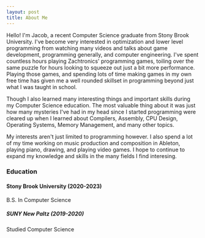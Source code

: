 ```yaml
---
layout: post
title: About Me
---
```


Hello! I'm Jacob, a recent Computer Science graduate from Stony Brook University. I've become very interested in optimization and lower level programming 
from watching many videos and talks about game development, programming generally, and computer engineering. I've spent countless hours playing Zachtronics' 
programming games, toiling over the same puzzle for hours looking to squeeze out just a bit more performance. Playing those games, and spending lots of time 
making games in my own free time has given me a well rounded skillset in programming beyond just what I was taught in school. 

Though I also learned many 
interesting things and important skills during my Computer Science education. The most valuable thing about it was just how many mysteries I've had in 
my head since I started programming were cleared up when I learned about Compilers, Assembly, CPU Design, Operating Systems, Memory Management, and many
other topics.

My interests aren't just limited to programming however. I also spend a lot of my time working on music production and composition in Ableton, playing 
piano, drawing, and playing video games. I hope to continue to expand my knowledge and skills in the many fields I find interesing.

### Education
#### Stony Brook University (2020-2023)
B.S. In Computer Science

##### SUNY New Paltz (2019-2020)
Studied Computer Science
